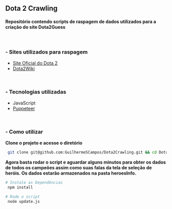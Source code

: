 <h2 align="start">
  Dota 2 Crawling
</h3>

<h4 align="start">Repositório contendo scripts de raspagem de dados utilizados para a criação do site Dota2Guess</h4>
<br/>

### - Sites utilizados para raspagem
  - [Site Oficial do Dota 2](https://www.dota2.com)
  - [Dota2Wiki](https://dota2.fandom.com/wiki/Dota_2_Wiki)

<br/>

###  - Tecnologias utilizadas


- JavaScript
- [Puppeteer](https://pptr.dev/)

<br/>

### - Como utilizar

**Clone o projeto e acesse o diretório**

```bash
 git clone git@github.com:GuilhermeSCampos/Dota2Crawling.git && cd Dota2Crawling
```

**Agora basta rodar o script e aguardar alguns minutos para obter os dados de todos os campeões assim como suas falas da tela de seleção de heróis. Os dados estarão armazenados na pasta heroesInfo.**

```bash
# Instale as Dependências
 npm install

# Rode o script
 node update.js
```
